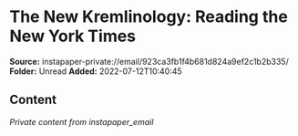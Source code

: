 # The New Kremlinology: Reading the New York Times

**Source:** instapaper-private://email/923ca3fb1f4b681d824a9ef2c1b2b335/
**Folder:** Unread
**Added:** 2022-07-12T10:40:45




## Content
*Private content from instapaper_email*
